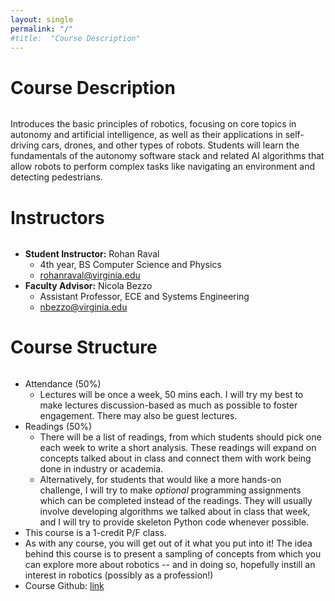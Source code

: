 ```yaml
---
layout: single
permalink: "/"
#title:  "Course Description"
---
```


<style> h1 { padding-bottom: 0.5em; border-bottom: 1px solid $border-color; }</style>


# **Course Description**
Introduces the basic principles of robotics, focusing on core topics in autonomy and artificial intelligence, as well as their applications in self-driving cars, drones, and other types of robots. Students will learn the fundamentals of the autonomy software stack and related AI algorithms that allow robots to perform complex tasks like navigating an environment and detecting pedestrians.

# **Instructors**
- **Student Instructor:** Rohan Raval
    - 4th year, BS Computer Science and Physics
    - rohanraval@virginia.edu
- **Faculty Advisor:** Nicola Bezzo
    - Assistant Professor, ECE and Systems Engineering
    - nbezzo@virginia.edu

# **Course Structure**

- Attendance (50%)
    - Lectures will be once a week, 50 mins each. I will try my best to make lectures discussion-based as much as possible to foster engagement. There may also be guest lectures.
- Readings (50%)
    - There will be a list of readings, from which students should pick one each week to write a short analysis. These readings will expand on concepts talked about in class and connect them with work being done in industry or academia.
    - Alternatively, for students that would like a more hands-on challenge, I will try to make _optional_ programming assignments which can be completed instead of the readings. They will usually involve developing algorithms we talked about in class that week, and I will try to provide skeleton Python code whenever possible.
- This course is a 1-credit P/F class.
- As with any course, you will get out of it what you put into it! The idea behind this course is to present a sampling of concepts from which you can explore more about robotics -- and in doing so, hopefully instill an interest in robotics (possibly as a profession!)
- Course Github: [link](www.github.com/rohanraval/cs1501)